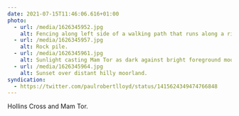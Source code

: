 ```yaml
---
date: 2021-07-15T11:46:06.616+01:00
photo:
  - url: /media/1626345952.jpg
    alt: Fencing along left side of a walking path that runs along a ridge.
  - url: /media/1626345957.jpg
    alt: Rock pile.
  - url: /media/1626345961.jpg
    alt: Sunlight casting Mam Tor as dark against bright foreground moorland.
  - url: /media/1626345964.jpg
    alt: Sunset over distant hilly moorland.
syndication:
  - https://twitter.com/paulrobertlloyd/status/1415624349474766848
---
```

Hollins Cross and Mam Tor.
